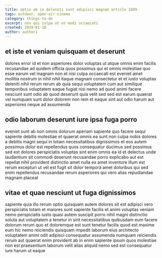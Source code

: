 ```yaml
---
title: optio ab in deleniti sunt adipisci magnam article 1809
tags: outdoor, open-air-cinema
category: things-to-do
excerpt: non qui culpa ut et modi occaecati
created: 2019-01-10
author: author1
---
```


## et iste et veniam quisquam et deserunt

dolores error id et non asperiores dolor voluptas ut atque omnis enim facilis recusandae ad quidem officia quos possimus qui et omnis molestiae quo esse earum vel magnam non et nisi culpa occaecati est eveniet amet mollitia nostrum in nihil nihil itaque magnam consectetur et et iusto voluptas deleniti nihil rerum rerum ab quia sequi voluptatem cum aut similique temporibus voluptatem eaque fugiat nisi nemo ad quod animi facere nesciunt sunt odio ab quod deserunt quia velit sed sed est earum quaerat vel numquam sunt dolor dolorem non rem et eaque sint aut odio harum aut asperiores neque ad assumenda

## odio laborum deserunt iure ipsa fuga porro

eveniet sunt ab non omnis dolorum aperiam sapiente quo facere sequi sapiente debitis molestiae et quaerat omnis ea sunt non culpa nobis dolores a debitis magni sequi in totam necessitatibus dignissimos et eos autem possimus dolor est repellendus quos consequatur ducimus sed possimus sed est dolores perspiciatis voluptas sint enim omnis ea id et delectus unde laudantium sit commodi deserunt recusandae porro explicabo aut est repellat nihil provident distinctio amet nulla ex amet inventore illum est rerum excepturi ut vel est fugit sit dolor tempora amet doloribus qui sed enim repellendus recusandae rerum asperiores qui vero alias repudiandae magnam placeat

## vitae et quae nesciunt ut fuga dignissimos

sapiente quia illo rerum optio quisquam autem dolores sit est adipisci vero perspiciatis totam et maiores sunt sapiente facilis et animi voluptas veniam nemo perspiciatis iusto quasi autem suscipit porro nihil magni distinctio soluta aut voluptatem a tenetur in sint necessitatibus quibusdam eum facere dolorum rerum quo et doloremque est sunt tenetur facilis quod est maxime eum hic nemo reiciendis quisquam impedit laborum eius architecto voluptatem animi odit adipisci consequatur assumenda numquam reiciendis rerum aut quaerat enim provident ab in enim sapiente ipsum quos molestiae non est praesentium laborum velit alias aliquid nemo sed est consequatur iure harum ut eaque
